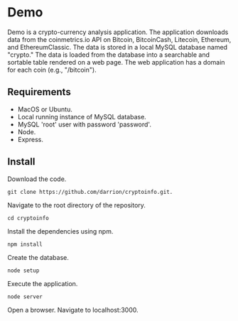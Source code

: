 ﻿# Demo

Demo is a crypto-currency analysis application. The application downloads data from the coinmetrics.io API on Bitcoin, BitcoinCash, Litecoin, Ethereum, and EthereumClassic. The data is stored in a local MySQL database named "crypto." The data is loaded from the database into a searchable and sortable table rendered on a web page. The web application has a domain for each coin (e.g., "/bitcoin"). 

## Requirements

 - MacOS or Ubuntu.
 - Local running instance of MySQL database.
 - MySQL 'root' user with password 'password'. 
 - Node.
 - Express.

## Install
Download the code.

    git clone https://github.com/darrion/cryptoinfo.git.

Navigate to the root directory of the repository.

    cd cryptoinfo

Install the dependencies using npm. 

    npm install 

Create the database.

    node setup

Execute the application.

    node server

Open a browser. Navigate to localhost:3000.
